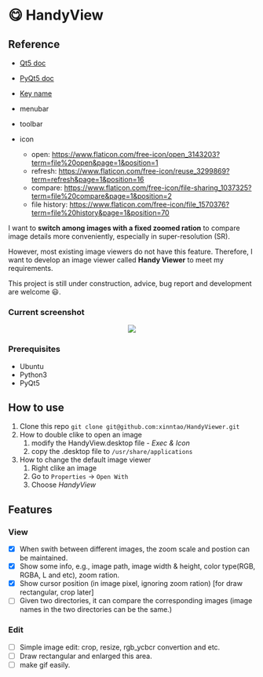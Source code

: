 # :yum: HandyView

## Reference

- [Qt5 doc](https://doc.qt.io/qt-5/)
- [PyQt5 doc](https://doc.qt.io/qtforpython/api.html)

- [Key name](https://doc.qt.io/archives/qtjambi-4.5.2_01/com/trolltech/qt/core/Qt.Key.html)

- menubar
- toolbar


- icon
  - open: https://www.flaticon.com/free-icon/open_3143203?term=file%20open&page=1&position=1
  - refresh: https://www.flaticon.com/free-icon/reuse_3299869?term=refresh&page=1&position=16
  - compare: https://www.flaticon.com/free-icon/file-sharing_1037325?term=file%20compare&page=1&position=2
  - file history: https://www.flaticon.com/free-icon/file_1570376?term=file%20history&page=1&position=70

I want to **switch among images with a fixed zoomed ration** to compare image details more conveniently, especially in super-resolution (SR).

However, most existing image viewers do not have this feature. Therefore, I want to develop an image viewer called **Handy Viewer**  to meet my requirements.

This project is still under construction, advice, bug report and development are welcome :smiley:.

### Current screenshot
<p align="center">
  <img src="https://c1.staticflickr.com/1/975/40897859985_9fa4f67558_b.jpg">
</p>

### Prerequisites

- Ubuntu
- Python3
- PyQt5

## How to use

1. Clone this repo `git clone git@github.com:xinntao/HandyViewer.git`
1. How to double clike to open an image
    1. modify the HandyView.desktop file - *Exec & Icon*
    1. copy the .desktop file to `/usr/share/applications`
1. How to change the default image viewer
    1. Right clike an image
    1. Go to `Properties` -> `Open With`
    1. Choose *HandyView*

## Features

### View
- [x] When swith between different images, the zoom scale and postion can be maintained.
- [x] Show some info, e.g., image path, image width & height, color type(RGB, RGBA, L and etc), zoom ration.
- [x] Show cursor position (in image pixel, ignoring zoom ration) [for draw rectangular, crop later]
- [ ] Given two directories, it can compare the corresponding images (image names in the two directories can be the same.)

### Edit
- [ ] Simple image edit: crop, resize, rgb_ycbcr convertion and etc.
- [ ] Draw rectangular and enlarged this area.
- [ ] make gif easily.
